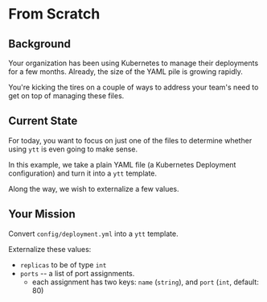 # From Scratch

## Background

Your organization has been using Kubernetes to manage their deployments for a few months. Already, the size of the YAML pile is growing rapidly.

You're kicking the tires on a couple of ways to address your team's need to get on top of managing these files.

## Current State

For today, you want to focus on just one of the files to determine whether using `ytt` is even going to make sense.

In this example, we take a plain YAML file (a Kubernetes Deployment configuration) and turn it into a `ytt` template.

Along the way, we wish to externalize a few values.

## Your Mission

Convert `config/deployment.yml` into a `ytt` template.

Externalize these values:
- `replicas` to be of type `int`
- `ports` -- a list of port assignments. 
  - each assignment has two keys: `name` (`string`), and `port` (`int`, default: 80)

